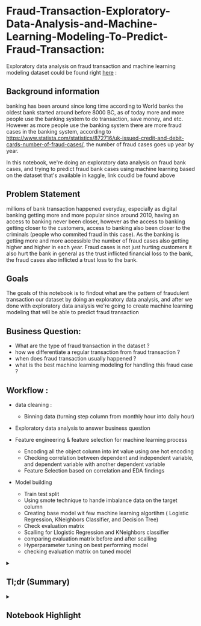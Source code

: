 # Fraud-Transaction-Exploratory-Data-Analysis-and-Machine-Learning-Modeling-To-Predict-Fraud-Transaction:
Exploratory data analysis on fraud transaction and machine learning modeling
dataset could be found right  [here](
https://www.kaggle.com/ntnu-testimon/paysim1) : 


## Background information 

banking has been around since long time according to World banks the oldest bank started around before 8000 BC, as of today more and more people use the banking system to do transaction, save money, and etc. However as more people use the banking system there are more fraud cases in the banking system, according to https://www.statista.com/statistics/872716/uk-issued-credit-and-debit-cards-number-of-fraud-cases/, the number of fraud cases goes up year by year.

In this notebook, we're doing an exploratory data analysis on fraud bank cases, and trying to predict fraud bank cases using machine learning based on the dataset that's available in kaggle, link coudld be found above

## Problem Statement 

millions of bank transaction happened everyday, especially as digital banking getting more and more popular  since around 2010, having an access to banking never been closer, however as the access to banking getting closer to the customers, access to banking also been closer to the criminals (people who commited fraud in this case). As the banking is getting more and more accessible the number of fraud cases also getting higher and higher in each year. Fraud cases is not just hurting customers it also hurt the bank in general as the trust inflicted financial loss to the bank, the fraud cases also inflicted a trust loss to the bank.


## Goals 


The goals of this notebook is to findout what are the pattern of fraudulent transaction our dataset by doing an exploratory data analysis, and after we done with exploratory data analysis we're going to create machine learning modeling that will be able to predict fraud transaction


## Business Question: 

- What are the type of fraud transaction in the dataset ?
- how we differentiate a regular transaction from fraud transaction ? 
- when does fraud transaction usually happened ? 
- what is the best machine learning modeling for handling this fraud case ? 


## Workflow : 

- data cleaning : 
  - Binning data (turning step column from monthly hour into daily hour)
  
  
- Exploratory data analysis to answer business question 

- Feature engineering & feature selection for machine learning process 
  - Encoding all the object column into int value using one hot encoding
  - Checking correlation between dependent and independent variable, and dependent variable with another dependent variable
  - Feature Selection based on correlation and EDA findings 
  
- Model building 
  - Train test split
  - Using smote technique to hande imbalance data on the target column
  - Creating base model wit few machine learning algortihm ( Logistic Regression, KNeighbors Classifier, and Decision Tree)
  - Check evaluation matrix 
  - Scalling for Llogistic Regression and KNeighbors classifier
  - comparing evaluation matrix before and after scalling
  - Hyperparameter tuning on best performing model
  - checking evaluation matrix on tuned model 
  
  
  
<details>
  <summary><h2> Tl;dr (Summary)</h2></summary>
  
  <details>
    <summary><h2> Exploratory Data Analysis (Summary)</h2></summary>
  
 ## EDA Conclusion, Recommendation, and Future Improvement


### Conclusion

- There are **5 types** of transaction for non fraud transaction **(Debit, Payment, Cashout, Cashin, Transfer)**
- For fraud transaction there are only **2 types** of transaction  (**Cashout, Transfer)**
- Fraud transaction has a higher median amount compared to non fraud transaction, High amount **cashout / transfer** are types that should be watched of fraud activity
- is flagged fraud method seems doesn't work to handle fraud cases since it only can predict **16 out of 8213 fraud cases (0.02%)** of fraud cases

- **8034 out of 8213 fraud (98%) cases** emptied their bank account 


- Some fraud transaction are able to do cashout / transfer **more than their original balance**

- Some fraud transaction are able to do cashout / transfer **When the original balance is 0**


- there's no fraud transaction from **merchant to customer or customer to merchant only customer to customer**

- there are destination account that has been in **multiple fraud cases**

- the median value of fraud transaction doesn' have any correlation with the number of transaction of fraud transaction 

- or non fraud the median amount of transaction is somehow correlated with the number of transaction



### Recommendation


- Watch out for user that has a **high amount of transfer / cashout**. since fraud transaction has a higher median value compared to the non fraud transaction, all high amount transfer / cashout should be watched closely


- Watch out for customer **who empltied their bank account** 98% of user who's involed in fraud transaction emptied their bank account in a single transaction, bank should be aware watch stop user / have an automated system to stop from someone drawing / transfering an entire bank account in a single transfer



- Use **Machine Learning to predict Fraud**, the bank already implemented a system isflaggedfraud to flagging a fraud activity, however the system failed miserablely and it only able to predict **(0.02%)** out of the entire of fraud transaction, hence using a machine learning that's focus on the recall score could help the bank to predict a fraud activity



### Future Improvement for the notebook


- **there're 2% of fraud activity that did not empty their bank account**, findout the pattern of the fraud transaction that did not emptied their bank account



- **Try Using Sampling** as the data get bigger and bigger EDA could be done using a sampling method since it's resourcefully expensive to explore millions of data as the data transaction get bigger 




- **Getting date from step** our analysis we turn the step from monthly hour into daily hour, in the future step could be turned into date and daily our and from that would could understand better how a fraud transaction affected by date
  </details>
  

  <details>
    <summary><h2> Machine Learning (Summary)</h2></summary>
    
## Machine Learning Conclusion, & Future Improvement


### Conclusion

- **Logistic Regression has the best recall score among all algorithm that we tried in this notebook**
    - Among all the algorithm in this notebook that we tried (Logistic Regression, KNN, and Decision Tree) Logistic regression has the best recall score **(98.7%)**
    

- **Scalling doesn't effect much on Logistic Regression for this case**
    - This dataset has a big range, for certain coulumns, like step compared to all the balance columns, and usually how we tackle this is using scalling, however after scalling process our evaluation matrix did not get any better **(For Logistic Regression Case)**, for KNN it seems to improve the evaluation matrix of the algorithm
    

### Future Improvement

- **Use The Entire Population for machine learning process** 

For this machine learning process this notebook used a stratifed sampled data from the fraud and non fraud group, this notebook only contain 10% of data out of the entire population, for future improvement, for machine learning process we could use an entire dataset for machine learning process, as we know the more the data the better the model is


- **Tryout Different Algorithm**


for this machine learning process this notebook use 3 different kind of algorithm (*Logistic Regression*, *KNeighborClassifier*, and *DecisionTreeClassifier*), in the future we could use different kind of classification and compared with the 3 algorithm that we use


- **Hyperparameter Tuning For all algorithm**


due to the computational power of local laptop, this notebook only have 1 hyperparameter tuning which is *Logistic Regression*, for future imporovement we could do hyperparameter tuning in all algortihm
 </details> 
</details>



<details>
  <summary><h2> Notebook Highlight </h2></summary>
 
 ## Finding Pattern in Fraud Transaction
 
 
 ### 1. Types of Transaction 
 
 
  ![image](https://user-images.githubusercontent.com/57277832/97878556-5cb73880-1d51-11eb-8516-f05ec13859f2.png)

  
the graph above is comparison of fraud transaction and non fraud transaction, we can see clearly that in the **fraud transaction there're only 2 types of transaction** while in the *non-fraud transaction* there're 5 types of transaction, this is one of the way way diffrentiating a fraud transaction and non fraud transaction pattern 
  

### 2. Median Amount of Transaction


![image](https://user-images.githubusercontent.com/57277832/97879526-ac4a3400-1d52-11eb-898d-3796049df446.png)


we can already see a difference of fraud transaction and non fraud transaction by looking at the median amount, we use median amount here because of there are many outliers in the amount column. 


**The median amount of transfer and cashout fraud transaction are similar around 400.000**, and for non fraud transaction the median amount for **cash out transaction is lower than 200.000, (somewhere around 140.000 - 150.000)**, we can clearly see here that a cashout transaction above **200.000 needs to be watched**.


For transfer type transaction it's somewhat harder to differentiate fraud transaction and non fraud transaction since the median amount of non fraud transaction is higher compared to fraud


### 3. Number of Transaction and Median Amount


![image](https://user-images.githubusercontent.com/57277832/97881322-d56bc400-1d54-11eb-92eb-c880981ab02f.png)


we see that fraud transaction is counstant throughout the day **it ranges around 250 to 370 fraud transaction each hour in one month**, for the non fraud transaction there are **rarely any transaction before 9am**. 


However it's kind of hard to compare it side by side with pure number since the difference in numbers of transaction is large, in graph below we will compare it side by side using percentage of total transaction

### 3.1 Percentage of Fraud and Non Fraud Transaction


![image](https://user-images.githubusercontent.com/57277832/97883197-2086d680-1d57-11eb-8831-1c7866291a94.png)


now the barchart is in percentage we can clearly see both of the transaction, don't get mislead by this bar, because this is a percentage of transaction not the total number of transaction.


### 3.2 Median Transaction Amount per Hour for Fraud and Non Fraud Transaction


#### 3.2.1 median Transaction Amount per Hour for Fraud Transaction
![image](https://user-images.githubusercontent.com/57277832/97885245-b1f74800-1d59-11eb-85cf-8636a9b1abd1.png)


The chart above is the percentage of total fraud transaction per hour and the median amount of transaction, on **y axis on the left side (bar chart)** that's the percentage number of transaction while the **y axis on the right side (line Graph)** is the median amount of transaction.


The highest median amount for the fraud transaction happened at around **3 am** with the median value of more than **700.000**, and the median amount of fraud transaction is very fluctuative, and it seems like it doesn't have any correlation by the percentage of transaction


#### 3.2.2 Median Transaction Amount for Non Fraud Transaction


![image](https://user-images.githubusercontent.com/57277832/97886069-bbcd7b00-1d5a-11eb-9049-342ea785e589.png)


the chart above is similar like the fraud transaction the difference is just that this is the char of percentage of non fraud transaction and it's median amount of transaction per hour 


For non fraud transaction the highest median amount happened **during 13.00 at around 90.000**, and for non fraud transaction the **median amount of transaction is somehow correlated with the number of transaction**, as we can see that the median amount start to goes up as the number transaction goes up and it start to goes down as the number of transaction went down 


**The pattern that we can learn from here is a transaction of transfer and cashout and with high amount that's happening before 9am should be watched** since we see it from the chart that the median amount of non fraud transaction that happened before 9am is around 10.000 - 20.000, **any transaction transfer or cashout transaction that has an abnormal amount during that hour should be watched**


### 4. What is The Best Machine Learning Model for Predicting Fraud Transaction


![image](https://user-images.githubusercontent.com/57277832/97887882-0ea83200-1d5d-11eb-861a-b2389da4d81a.png)


The table above is evaluation matrix of Base model machine learning and the scaled version of Logistic Regression and KNeighbor Classifier, we are going to focus on the **recall score** here because of we want to minimize the number of **False Negative (Actually Fraud but the model predict not a fraud)**.


Not scaled logistic regression has the best recall score among all model, it actually correctly predict **162 out of 164 Fraud Transaction**, however after a hyperparameter tuning the recall score stays the same for logistic regression, so in conclusion logistic regression perform the best when it comes to predict a fraud transaction from learning from this dataset


**Confusion Matrix Heatmap**

![image](https://user-images.githubusercontent.com/57277832/97889071-7ca12900-1d5e-11eb-8fd5-f3a74c9884c5.png)


</details>
